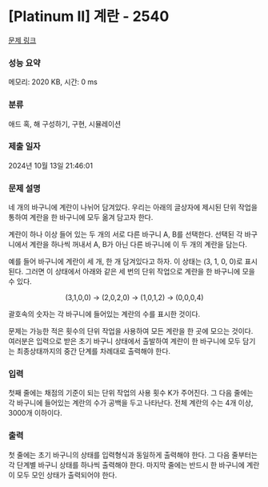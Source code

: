 # [Platinum II] 계란 - 2540 

[문제 링크](https://www.acmicpc.net/problem/2540) 

### 성능 요약

메모리: 2020 KB, 시간: 0 ms

### 분류

애드 혹, 해 구성하기, 구현, 시뮬레이션

### 제출 일자

2024년 10월 13일 21:46:01

### 문제 설명

<p>네 개의 바구니에 계란이 나뉘어 담겨있다. 우리는 아래의 글상자에 제시된 단위 작업을 통하여 계란을 한 바구니에 모두 옮겨 담고자 한다. </p>

<p>계란이 하나 이상 들어 있는 두 개의 서로 다른 바구니 A, B를 선택한다. 선택된 각 바구니에서 계란을 하나씩 꺼내서 A, B가 아닌 다른 바구니에 이 두 개의 계란을 담는다. </p>

<p>예를 들어 바구니에 계란이 세 개, 한 개 담겨있다고 하자. 이 상태는 (3, 1, 0, 0)로 표시된다. 그러면 이 상태에서 아래와 같은 세 번의 단위 작업으로 계란을 한 바구니에 모을 수 있다. </p>

<p style="text-align: center;">(3,1,0,0) → (2,0,2,0) → (1,0,1,2) → (0,0,0,4)</p>

<p>괄호속의 숫자는 각 바구니에 들어있는 계란의 수를 표시한 것이다. </p>

<p>문제는 가능한 적은 횟수의 단위 작업을 사용하여 모든 계란을 한 곳에 모으는 것이다. 여러분은 입력으로 받은 초기 바구니 상태에서 출발하여 계란이 한 바구니에 모두 담기는 최종상태까지의 중간 단계를 차례대로 출력해야 한다. </p>

### 입력 

 <p>첫째 줄에는 채점의 기준이 되는 단위 작업의 사용 횟수 K가 주어진다. 그 다음 줄에는 각 바구니에 들어있는 계란의 수가 공백을 두고 나타난다. 전체 계란의 수는 4개 이상, 3000개 이하이다. </p>

### 출력 

 <p>첫 줄에는 초기 바구니의 상태를 입력형식과 동일하게 출력해야 한다. 그 다음 줄부터는 각 단계별 바구니 상태를 하나씩 출력해야 한다. 마지막 줄에는 반드시 한 바구니에 계란이 모두 모인 상태가 출력되어야 한다. </p>

